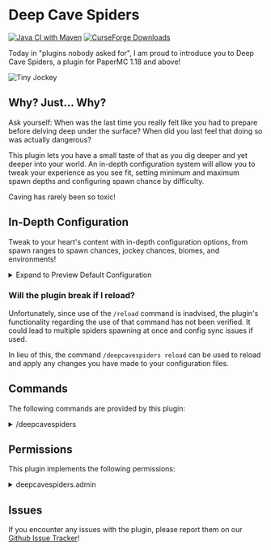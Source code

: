 # Deep Cave Spiders
[![Java CI with Maven](https://github.com/satyrnidae/deep-cave-spiders/actions/workflows/maven.yml/badge.svg)](https://github.com/satyrnidae/deep-cave-spiders/actions)
[![CurseForge Downloads](https://cf.way2muchnoise.eu/564627.svg)](https://dev.bukkit.org/projects/deep-cave-spiders)

Today in "plugins nobody asked for", I am proud to introduce you to Deep Cave Spiders, a plugin for PaperMC 1.18 and above!

![Tiny Jockey](https://imgur.com/Asq1alJ.png)

## Why? Just... Why?

Ask yourself: When was the last time you really felt like you had to prepare before delving deep under the surface? When did you last feel that doing so was actually dangerous?

This plugin lets you have a small taste of that as you dig deeper and yet deeper into your world. An in-depth configuration system will allow you to tweak your experience as you see fit, setting minimum and maximum spawn depths and configuring spawn chance by difficulty.

Caving has rarely been so toxic!

## In-Depth Configuration

Tweak to your heart's content with in-depth configuration options, from spawn ranges to spawn chances, jockey chances, biomes, and environments!

<details><summary>Expand to Preview Default Configuration</summary>

*As of 1.0-SNAPSHOT:*
```yaml
# The locale to use while translating chat messages.
# Default value: en_US.
locale: "en_US"
# Options for spawning the cave spiders.
spawnOptions:
  # Spawning height range.
  range:
    # The minimum Y level that cave spiders will spawn.
    # Default value: -64
    minY: -64
    # The maximum Y level that cave spiders will spawn.
    # Default value: -8
    maxY: -8
  # Chances that a cave spider will replace a normal spider within the given range.
  # Settings are between 0 and 1, separated by difficulty level.
  chances:
    # Easy mode spawn rates.
    # Default value: 0.05, or 1 in 20.
    easy: 0.05
    # Normal mode spawn rates.
    # Default value: 0.1, or 1 in 10.
    normal: 0.1
    # Hard mode spawn rated.
    # Default value: 0.5, or 1 in 2.
    hard: 0.5
  # Chance for a cave spider to spawn a baby zombie as a rider.
  # Only applies on Hard difficulty.
  # Values are between 0 and 1.
  # Defaults to 0.1, or 1 in 10 cave spiders.
  jockeyChance: 0.1
# Biomes in which the cave spiders will spawn.
# Valid values: https://papermc.io/javadocs/paper/1.18/org/bukkit/block/Biome.html
biomes:
  - badlands
  - bamboo_jungle
  - birch_forest
  - dark_forest
  - desert
  - flower_forest
  - forest
  - grove
  - jagged_peaks
  - jungle
  - meadow
  - plains
  - savanna
  - savanna_plateau
  - sparse_jungle
  - stony_peaks
  - sunflower_plains
  - swamp
  - windswept_forest
  - windswept_gravelly_hills
  - windswept_hills
  - windswept_savanna
  - wooded_badlands
# The environments in which cave spiders will spawn.
# By default, only affects NORMAL environments.
# Valid values: https://papermc.io/javadocs/paper/1.18/org/bukkit/World.Environment.html
environments:
  - normal
```
</details>

### Will the plugin break if I reload?

Unfortunately, since use of the `/reload` command is inadvised, the plugin's functionality regarding the use of that command has not been verified. It could lead to multiple spiders spawning at once and config sync issues if used.

In lieu of this, the command `/deepcavespiders reload` can be used to reload and apply any changes you have made to your configuration files.

## Commands

The following commands are provided by this plugin:

<details><summary>/deepcavespiders</summary>

Used to print information about the plugin. the `reload` subcommand can be specified to reload the configuration file.
</details>

## Permissions

This plugin implements the following permissions:

<details><summary>deepcavespiders.admin</summary>

Grants access to the `/deepcavespiders reload` subcommand.
</details>

## Issues

If you encounter any issues with the plugin, please report them on our [Github Issue Tracker](https://github.com/satyrnidae/deep-cave-spiders)!
